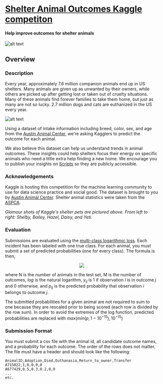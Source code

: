 # [Shelter Animal Outcomes Kaggle competiton](https://www.kaggle.com/c/shelter-animal-outcomes)

#### Help improve outcomes for shelter animals

![alt text](https://kaggle2.blob.core.windows.net/competitions/kaggle/5039/logos/front_page.png)

## Overview

### Description

Every year, approximately 7.6 million companion animals end up in US shelters. Many animals are given up as unwanted by their owners, while others are picked up after getting lost or taken out of cruelty situations. Many of these animals find forever families to take them home, but just as many are not so lucky. 2.7 million dogs and cats are euthanized in the US every year.

![alt text](https://kaggle2.blob.core.windows.net/competitions/kaggle/5039/media/kaggle_pets2.png)

Using a dataset of intake information including breed, color, sex, and age from the [Austin Animal Center](http://www.austintexas.gov/department/animal-services), we're asking Kagglers to predict the outcome for each animal.

We also believe this dataset can help us understand trends in animal outcomes. These insights could help shelters focus their energy on specific animals who need a little extra help finding a new home. We encourage you to publish your insights on [Scripts](https://www.kaggle.com/c/shelter-animal-outcomes/scripts) so they are publicly accessible.

### Acknowledgements

Kaggle is hosting this competition for the machine learning community to use for data science practice and social good. The dataset is brought to you by [Austin Animal Center](http://www.austintexas.gov/department/animal-services). Shelter animal statistics were taken from the [ASPCA](http://www.aspca.org/animal-homelessness/shelter-intake-and-surrender/pet-statistics).

*Glamour shots of Kaggle's shelter pets are pictured above. From left to right: Shelby, Bailey, Hazel, Daisy, and Yeti.*

### Evaluation

Submissions are evaluated using the [multi-class logarithmic loss](https://www.kaggle.com/wiki/MultiClassLogLoss). Each incident has been labeled with one true class. For each animal, you must submit a set of predicted probabilities (one for every class). The formula is then,

<p style="text-align:center;">

<img src="https://latex.codecogs.com/svg.latex?log&space;loss&space;=&space;-\frac{1}{N}\sum_{i=1}^N\sum_{j=1}^My_{ij}\log(p_{ij})," >

</p>

where N is the number of animals in the test set, M is the number of outcomes, $log$ is the natural logarithm, $y_{ij}$ is 1 if observation $i$ is in outcome $j$ and 0 otherwise, and $p_{ij}$ is the predicted probability that observation $i$ belongs to outcome $j$.

The submitted probabilities for a given animal are not required to sum to one because they are rescaled prior to being scored (each row is divided by the row sum). In order to avoid the extremes of the log function, predicted probabilities are replaced with $max(min(p,1-10^{-15}),10^{-15})$

### Submission Format

You must submit a csv file with the animal id, all candidate outcome names, and a probability for each outcome. The order of the rows does not matter. The file must have a header and should look like the following:

```
AnimalID,Adoption,Died,Euthanasia,Return_to_owner,Transfer
A715022,1,0,0,0,0
A677429,0.5,0.3,0.2,0,0
...
etc.
```